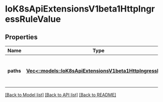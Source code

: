 # IoK8sApiExtensionsV1beta1HttpIngressRuleValue

## Properties
Name | Type | Description | Notes
------------ | ------------- | ------------- | -------------
**paths** | [**Vec<::models::IoK8sApiExtensionsV1beta1HttpIngressPath>**](io.k8s.api.extensions.v1beta1.HTTPIngressPath.md) | A collection of paths that map requests to backends. | 

[[Back to Model list]](../README.md#documentation-for-models) [[Back to API list]](../README.md#documentation-for-api-endpoints) [[Back to README]](../README.md)


